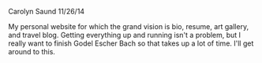 Carolyn Saund
11/26/14

My personal website for which the grand vision is bio, resume, art gallery, and travel blog. 
Getting everything up and running isn't a problem, but I really want to finish Godel Escher Bach
so that takes up a lot of time. I'll get around to this.
